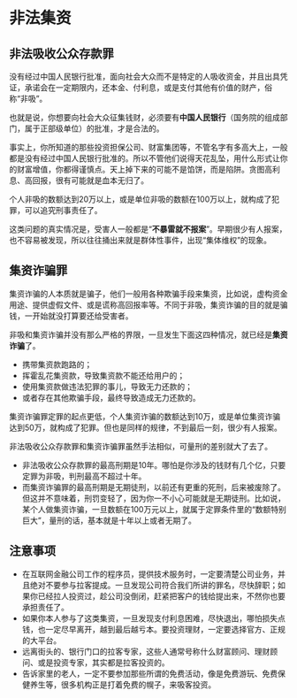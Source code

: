 # 非法集资

## 非法吸收公众存款罪

没有经过中国人民银行批准，面向社会大众而不是特定的人吸收资金，并且出具凭证，承诺会在一定期限内，还本金、付利息，或是支付其他有价值的财产，俗称“非吸”。

也就是说，你想要向社会大众征集钱财，必须要有**中国人民银行**（国务院的组成部门，属于正部级单位）的批准，才是合法的。

事实上，你所知道的那些投资担保公司、财富集团等，不管名字有多高大上，一般都是没有经过中国人民银行批准的。所以不管他们说得天花乱坠，用什么形式让你的财富增值，你都得谨慎点。天上掉下来的可能不是馅饼，而是陷阱。贪图高利息、高回报，很有可能就是血本无归了。

个人非吸的数额达到20万以上，或是单位非吸的数额在100万以上，就构成了犯罪，可以追究刑事责任了。

这类问题的真实情况是，受害人一般都是“**不暴雷就不报案**”。早期很少有人报案，也不容易被发现，所以往往捅出来就是群体性事件，出现“集体维权”的现象。



## 集资诈骗罪

集资诈骗的人本质就是骗子，他们一般用各种欺骗手段来集资，比如说，虚构资金用途、提供虚假文件、或是谎称高回报率等。不同于非吸，集资诈骗的目的就是骗钱，一开始就没打算要还给受害者。

非吸和集资诈骗并没有那么严格的界限，一旦发生下面这四种情况，就已经是**集资诈骗**了。

- 携带集资款跑路的；
- 挥霍乱花集资款，导致集资款不能还给用户的；
- 使用集资款做违法犯罪的事儿，导致无力还款的；
- 或者存在其他欺骗手段，最终导致造成无力还款的。

集资诈骗罪定罪的起点更低，个人集资诈骗的数额达到10万，或是单位集资诈骗达到50万，就构成了犯罪。但也是同样的规律，不到最后一刻，很少有人报案。



非法吸收公众存款罪和集资诈骗罪虽然手法相似，可量刑的差别就大了去了。

- 非法吸收公众存款罪的最高刑期是10年。哪怕是你涉及的钱财有几个亿，只要定罪为非吸，判刑最高不超过十年。
- 而集资诈骗罪的最高刑期是无期徒刑，以前还有更重的死刑，后来被废除了。但这并不意味着，刑罚变轻了，因为你一不小心可能就是无期徒刑。比如说，某个人做集资诈骗，一旦数额在100万元以上，就属于定罪条件里的“数额特别巨大”，量刑的话，基本就是十年以上或者无期了。



## 注意事项

- 在互联网金融公司工作的程序员，提供技术服务时，一定要清楚公司业务，并且绝对不要参与拉客提成。一旦发现公司符合我们所讲的罪名，尽快辞职；如果你已经拉人投资过，趁公司没倒闭，赶紧把客户的钱给提出来，不然你也要承担责任了。
- 如果你本人参与了这类集资，一旦发现支付利息困难，尽快退出，哪怕损失点钱，也一定尽早离开，越到最后越亏本。要投资理财，一定要选择官方、正规的大平台。
- 远离街头的、银行门口的拉客专家，这些人通常号称什么财富顾问、理财顾问、或是投资专家，其实都是拉客投资的。
- 告诉家里的老人，一定不要参加那些所谓的免费活动，像是免费游玩、免费保健养生等，很多机构正是打着免费的幌子，来吸客投资。

